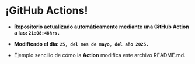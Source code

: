 # ¡GitHub Actions!
* **Repositorio actualizado automáticamente mediante una GitHub Action a las: `21:08:48hrs.`**
* **Modificado el día: `25, del mes de mayo, del año 2025.`**

* Ejemplo sencillo de cómo la **Action** modifica este archivo README.md.
